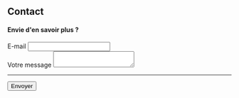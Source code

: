 <body class="bg-light">
    <div class="container">
        <div class="py-5 text-center">
            <h2>Contact</h2>
        </div>
        <div class="row">
            <div class="col-md-12 order-md-1">
                <h4 class="mb-3">Envie d'en savoir plus ?</h4>
                <form class="needs-validation" id="contact-form" action="https://formspree.io/xzbjrzbr" method="POST"
                    novalidate>
                <input type="hidden" name="_next" value="https://lemonde.fr"/>
                    <div class="mb-3">
                        <label for="_replyto" class="required-label">E-mail</label>
                        <input type="email" class="form-control" id="_replyto" name="_replyto" placeholder="" required>
                    </div>
                    <div class="mb-3">
                        <label for="contactMessage" class="required-label">Votre message</label>
                        <textarea class="form-control" id="contactMessage" name="contactMessage" placeholder=""
                            required></textarea>
                    </div>
                    <hr class="mb-4">
                    <button type="submit" >Envoyer</button>
                </form>
            </div>
        </div>
    </div>
</body>
